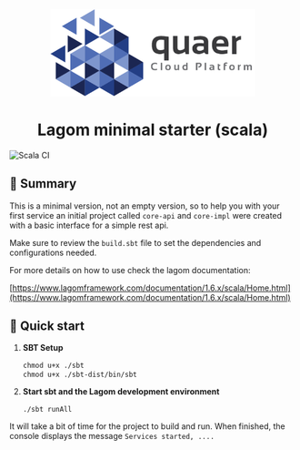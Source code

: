 <p align="center">
  <a href="https://quaer.cloud">
    <img alt="Quaer" src="docs/assets/logo.png" width="360" />
  </a>
</p>
<h1 align="center">
  Lagom minimal starter (scala)
</h1>

![Scala CI](https://github.com/tiarebalbi/lagom-starter-minimal/workflows/Scala%20CI/badge.svg)

## 📜 Summary

This is a minimal version, not an empty version, so to help you with your first service an initial project called `core-api`
 and `core-impl` were created with a basic interface for a simple rest api.

Make sure to review the `build.sbt` file to set the dependencies and configurations needed.

For more details on how to use check the lagom documentation:

[https://www.lagomframework.com/documentation/1.6.x/scala/Home.html](https://www.lagomframework.com/documentation/1.6.x/scala/Home.html)

## 🚀 Quick start

1.  **SBT Setup**

    ```shell
    chmod u+x ./sbt 
    chmod u+x ./sbt-dist/bin/sbt
    ```
2.  **Start sbt and the Lagom development environment**
    ```shell
    ./sbt runAll
    ```

It will take a bit of time for the project to build and run. When finished, the console displays the message `Services started, ....`
